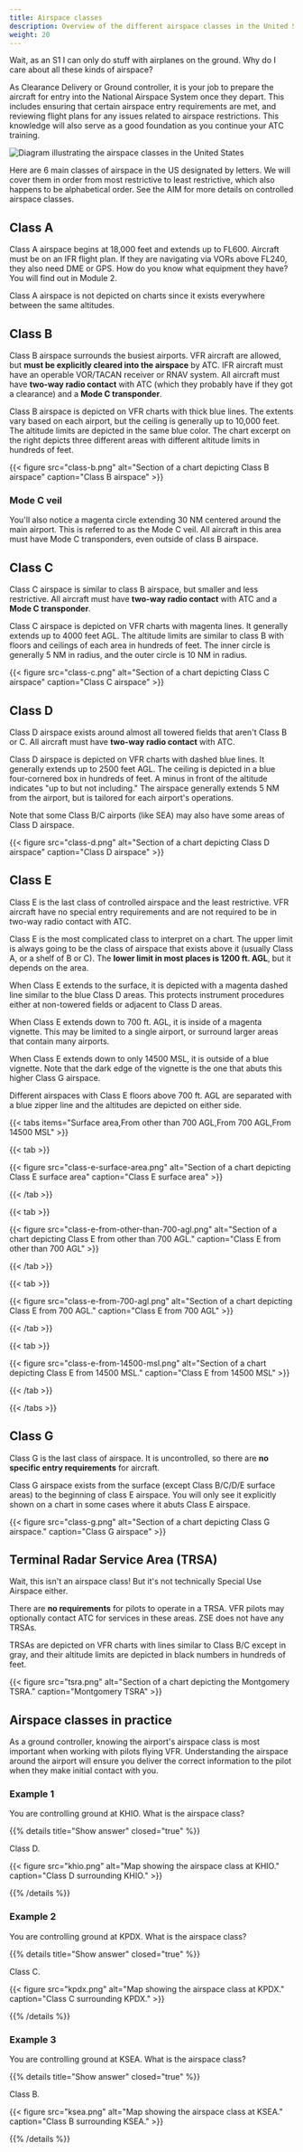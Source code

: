 ```yaml
---
title: Airspace classes
description: Overview of the different airspace classes in the United States.
weight: 20
---
```


Wait, as an S1 I can only do stuff with airplanes on the ground. Why do I care about all these kinds of airspace?

As Clearance Delivery or Ground controller, it is your job to prepare the aircraft for entry into the National Airspace System once they depart. This includes ensuring that certain airspace entry requirements are met, and reviewing flight plans for any issues related to airspace restrictions. This knowledge will also serve as a good foundation as you continue your ATC training.

![Diagram illustrating the airspace classes in the United States](airspace-classes.png)

Here are 6 main classes of airspace in the US designated by letters. We will cover them in order from most restrictive to least restrictive, which also happens to be alphabetical order. See the AIM for more details on controlled airspace classes.

## Class A

Class A airspace begins at 18,000 feet and extends up to FL600. Aircraft must be on an IFR flight plan. If they are navigating via VORs above FL240, they also need DME or GPS. How do you know what equipment they have? You will find out in Module 2.

Class A airspace is not depicted on charts since it exists everywhere between the same altitudes.

## Class B

Class B airspace surrounds the busiest airports. VFR aircraft are allowed, but **must be explicitly cleared into the airspace** by ATC. IFR aircraft must have an operable VOR/TACAN receiver or RNAV system. All aircraft must have **two-way radio contact** with ATC (which they probably have if they got a clearance) and a **Mode C transponder**.

Class B airspace is depicted on VFR charts with thick blue lines. The extents vary based on each airport, but the ceiling is generally up to 10,000 feet. The altitude limits are depicted in the same blue color. The chart excerpt on the right depicts three different areas with different altitude limits in hundreds of feet.

{{< figure src="class-b.png" alt="Section of a chart depicting Class B airspace" caption="Class B airspace" >}}

### Mode C veil

You'll also notice a magenta circle extending 30 NM centered around the main airport. This is referred to as the Mode C veil. All aircraft in this area must have Mode C transponders, even outside of class B airspace.

## Class C

Class C airspace is similar to class B airspace, but smaller and less restrictive. All aircraft must have **two-way radio contact** with ATC and a **Mode C transponder**.

Class C airspace is depicted on VFR charts with magenta lines. It generally extends up to 4000 feet AGL. The altitude limits are similar to class B with floors and ceilings of each area in hundreds of feet. The inner circle is generally 5 NM in radius, and the outer circle is 10 NM in radius.

{{< figure src="class-c.png" alt="Section of a chart depicting Class C airspace" caption="Class C airspace" >}}

## Class D

Class D airspace exists around almost all towered fields that aren't Class B or C. All aircraft must have **two-way radio contact** with ATC.

Class D airspace is depicted on VFR charts with dashed blue lines. It generally extends up to 2500 feet AGL. The ceiling is depicted in a blue four-cornered box in hundreds of feet. A minus in front of the altitude indicates "up to but not including." The airspace generally extends 5 NM from the airport, but is tailored for each airport's operations.

Note that some Class B/C airports (like SEA) may also have some areas of Class D airspace.

{{< figure src="class-d.png" alt="Section of a chart depicting Class D airspace" caption="Class D airspace" >}}

## Class E

Class E is the last class of controlled airspace and the least restrictive. VFR aircraft have no special entry requirements and are not required to be in two-way radio contact with ATC.

Class E is the most complicated class to interpret on a chart. The upper limit is always going to be the class of airspace that exists above it (usually Class A, or a shelf of B or C). The **lower limit in most places is 1200 ft. AGL**, but it depends on the area.

When Class E extends to the surface, it is depicted with a magenta dashed line similar to the blue Class D areas. This protects instrument procedures either at non-towered fields or adjacent to Class D areas.

When Class E extends down to 700 ft. AGL, it is inside of a magenta vignette. This may be limited to a single airport, or surround larger areas that contain many airports.

When Class E extends down to only 14500 MSL, it is outside of a blue vignette. Note that the dark edge of the vignette is the one that abuts this higher Class G airspace.

Different airspaces with Class E floors above 700 ft. AGL are separated with a blue zipper line and the altitudes are depicted on either side.

{{< tabs items="Surface area,From other than 700 AGL,From 700 AGL,From 14500 MSL" >}}

{{< tab >}}

{{< figure src="class-e-surface-area.png" alt="Section of a chart depicting Class E surface area" caption="Class E surface area" >}}

{{< /tab >}}

{{< tab >}}

{{< figure src="class-e-from-other-than-700-agl.png" alt="Section of a chart depicting Class E from other than 700 AGL." caption="Class E from other than 700 AGL" >}}

{{< /tab >}}

{{< tab >}}

{{< figure src="class-e-from-700-agl.png" alt="Section of a chart depicting Class E from 700 AGL." caption="Class E from 700 AGL" >}}

{{< /tab >}}

{{< tab >}}

{{< figure src="class-e-from-14500-msl.png" alt="Section of a chart depicting Class E from 14500 MSL." caption="Class E from 14500 MSL" >}}

{{< /tab >}}

{{< /tabs >}}

## Class G

Class G is the last class of airspace. It is uncontrolled, so there are **no specific entry requirements** for aircraft.

Class G airspace exists from the surface (except Class B/C/D/E surface areas) to the beginning of class E airspace. You will only see it explicitly shown on a chart in some cases where it abuts Class E airspace.

{{< figure src="class-g.png" alt="Section of a chart depicting Class G airspace." caption="Class G airspace" >}}

## Terminal Radar Service Area (TRSA)

Wait, this isn't an airspace class! But it's not technically Special Use Airspace either.

There are **no requirements** for pilots to operate in a TRSA. VFR pilots may optionally contact ATC for services in these areas. ZSE does not have any TRSAs.

TRSAs are depicted on VFR charts with lines similar to Class B/C except in gray, and their altitude limits are depicted in black numbers in hundreds of feet.

{{< figure src="tsra.png" alt="Section of a chart depicting the Montgomery TSRA." caption="Montgomery TSRA" >}}

## Airspace classes in practice

As a ground controller, knowing the airport's airspace class is most important when working with pilots flying VFR. Understanding the airspace around the airport will ensure you deliver the correct information to the pilot when they make initial contact with you.

### Example 1

You are controlling ground at KHIO. What is the airspace class?

{{% details title="Show answer" closed="true" %}}

Class D.

{{< figure src="khio.png" alt="Map showing the airspace class at KHIO." caption="Class D surrounding KHIO." >}}

{{% /details %}}

### Example 2

You are controlling ground at KPDX. What is the airspace class?

{{% details title="Show answer" closed="true" %}}

Class C.

{{< figure src="kpdx.png" alt="Map showing the airspace class at KPDX." caption="Class C surrounding KPDX." >}}

{{% /details %}}

### Example 3

You are controlling ground at KSEA. What is the airspace class?

{{% details title="Show answer" closed="true" %}}

Class B.

{{< figure src="ksea.png" alt="Map showing the airspace class at KSEA." caption="Class B surrounding KSEA." >}}

{{% /details %}}
